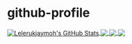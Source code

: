 # github-profile

<a href="https://github.com/lelerukjaymoh">
  <img align="center" src="https://github-readme-stats.vercel.app/api/top-langs/?username=lelerukjaymoh&count_private=true&show_icons=true&theme=radical" alt="Lelerukjaymoh's GitHub Stats"/>
</a>
<a href="https://github.com/lelerukjaymoh">
  <img align="center" src="https://github-readme-stats.vercel.app/api?username=lelerukjaymoh&show_icons=true&line_height=27&count_private=true& alt="Lelerukjaymoh's GitHub Stats" />
</a>

<a href="https://github.com/lelerukjaymoh/django-startproject">
  <img align="center" src="https://github-readme-stats.vercel.app/api/pin/?username=lelerukjaymoh&repo=django-startproject&theme=algolia" />
</a>


<a href="https://github.com/lelerukjaymoh/telepay">
  <img align="center" src="https://github-readme-stats.vercel.app/api/pin/?username=lelerukjaymoh&repo=telepay&theme=algolia" />
</a>
